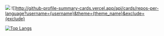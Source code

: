 <!--## Hi there 👋-->
<!--<img src="https://capsule-render.vercel.app/api?type=Waving&color=&height=200&section=header&text=Hello<br>I'm%JingyoSeo&fontSize=90" /> -->
![](https://github-profile-summary-cards.vercel.app/api/cards/profile-details?username=9y06&theme=nord_dark)
![]http://github-profile-summary-cards.vercel.app/api/cards/repos-per-language?username={username}&theme={theme_name}&exclude={exclude}

<!--
**9y06/9y06** is a ✨ _special_ ✨ repository because its `README.md` (this file) appears on your GitHub profile.

Here are some ideas to get you started:

- 🔭 I’m currently working on ...
- 🌱 I’m currently learning ...
- 👯 I’m looking to collaborate on ...
- 🤔 I’m looking for help with ...
- 💬 Ask me about ...
- 📫 How to reach me: ...
- 😄 Pronouns: ...
- ⚡ Fun fact: ...
-->
[![Top Langs](https://github-readme-stats.vercel.app/api/top-langs/?username=9y06&layout=compact)](https://github.com/9y06/github-readme-stats)
